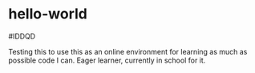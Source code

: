 # hello-world

#IDDQD

Testing this to use this as an online environment for learning as much as possible code I can.  Eager learner, currently in school for it. 

